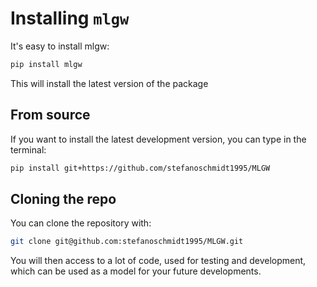 # Installing `mlgw`

It's easy to install mlgw:

```Bash
pip install mlgw
```

This will install the latest version of the package

## From source

If you want to install the latest development version, you can type in the terminal:

```Bash
pip install git+https://github.com/stefanoschmidt1995/MLGW
```

## Cloning the repo

You can clone the repository with:

```Bash
git clone git@github.com:stefanoschmidt1995/MLGW.git
```

You will then access to a lot of code, used for testing and development, which can be used as a model for your future developments.



